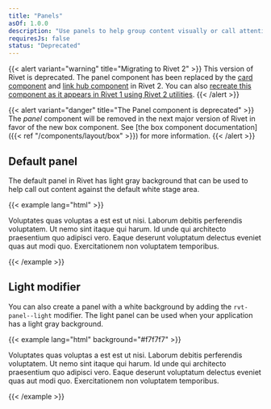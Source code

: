 ```yaml
---
title: "Panels"
asOf: 1.0.0
description: "Use panels to help group content visually or call attention to parts of your application."
requiresJs: false
status: "Deprecated"
---
```

{{< alert variant="warning" title="Migrating to Rivet 2" >}}
This version of Rivet is deprecated. The panel component has been replaced by the [card component](https://v2.rivet.iu.edu/docs/components/card/) and [link hub component](https://v2.rivet.iu.edu/docs/components/link-hub/) in Rivet 2. You can also [recreate this component as it appears in Rivet 1 using Rivet 2 utilities](https://codepen.io/scottanthonymurray/pen/LYeMBPZ?editors=1000).
{{< /alert >}}

{{< alert variant="danger" title="The Panel component is deprecated" >}}
The _panel_ component will be removed in the next major version of Rivet in favor of the new box component. See [the box component documentation]({{< ref "/components/layout/box" >}}) for more information.
{{< /alert >}}

## Default panel
The default panel in Rivet has light gray background that can be used to help call out content against the default white stage area.

{{< example lang="html" >}}<div class="rvt-panel">
    <p class="rvt-m-all-remove">Voluptates quas voluptas a est est ut nisi. Laborum debitis perferendis voluptatem. Ut nemo sint itaque qui harum. Id unde qui architecto praesentium quo adipisci vero. Eaque deserunt voluptatum delectus eveniet quas aut modi quo. Exercitationem non voluptatem temporibus.</p>
</div>
{{< /example >}}

## Light modifier
You can also create a panel with a white background by adding the `rvt-panel--light` modifier. The light panel can be used when your application has a light gray background.

{{< example lang="html" background="#f7f7f7" >}}
<div class="rvt-panel rvt-panel--light">
    <p class="rvt-m-all-remove">Voluptates quas voluptas a est est ut nisi. Laborum debitis perferendis voluptatem. Ut nemo sint itaque qui harum. Id unde qui architecto praesentium quo adipisci vero. Eaque deserunt voluptatum delectus eveniet quas aut modi quo. Exercitationem non voluptatem temporibus.</p>
</div>
{{< /example >}}

